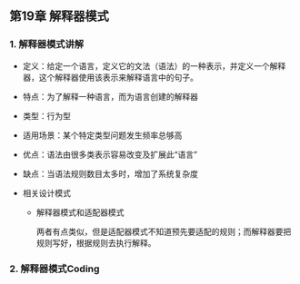 ## 第19章 解释器模式

### 1. 解释器模式讲解

* 定义：给定一个语言，定义它的文法（语法）的一种表示，并定义一个解释器，这个解释器使用该表示来解释语言中的句子。

* 特点：为了解释一种语言，而为语言创建的解释器

* 类型：行为型

* 适用场景：某个特定类型问题发生频率总够高

* 优点：语法由很多类表示容易改变及扩展此“语言”

* 缺点：当语法规则数目太多时，增加了系统复杂度

* 相关设计模式

  * 解释器模式和适配器模式

    两者有点类似，但是适配器模式不知道预先要适配的规则；而解释器要把规则写好，根据规则去执行解释。

### 2. 解释器模式Coding